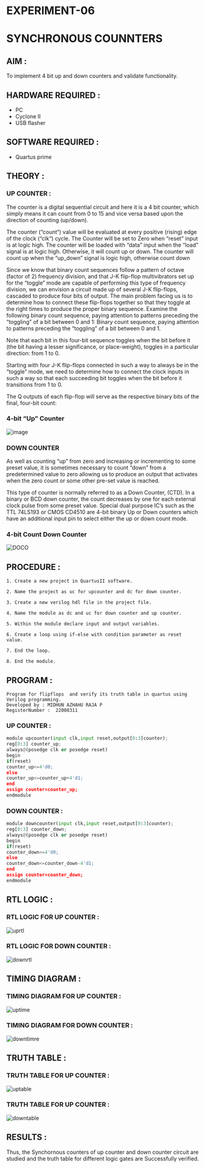 # EXPERIMENT-06 
# SYNCHRONOUS COUNNTERS

## AIM : 
To implement 4 bit up and down counters and validate  functionality.
## HARDWARE REQUIRED :
- PC
- Cyclone II 
- USB flasher
## SOFTWARE REQUIRED : 
- Quartus prime
## THEORY : 

### UP COUNTER  :

The counter is a digital sequential circuit and here it is a 4 bit counter, which simply means it can count from 0 to 15 and vice versa based upon the direction of counting (up/down). 

The counter (“count“) value will be evaluated at every positive (rising) edge of the clock (“clk“) cycle.
The Counter will be set to Zero when “reset” input is at logic high.
The counter will be loaded with “data” input when the “load” signal is at logic high. Otherwise, it will count up or down.
The counter will count up when the “up_down” signal is logic high, otherwise count down

Since we know that binary count sequences follow a pattern of octave (factor of 2) frequency division, and that J-K flip-flop multivibrators set up for the “toggle” mode are capable of performing this type of frequency division, we can envision a circuit made up of several J-K flip-flops, cascaded to produce four bits of output.
The main problem facing us is to determine how to connect these flip-flops together so that they toggle at the right times to produce the proper binary sequence.
Examine the following binary count sequence, paying attention to patterns preceding the “toggling” of a bit between 0 and 1:
Binary count sequence, paying attention to patterns preceding the “toggling” of a bit between 0 and 1.

Note that each bit in this four-bit sequence toggles when the bit before it (the bit having a lesser significance, or place-weight), toggles in a particular direction: from 1 to 0.



 
 

Starting with four J-K flip-flops connected in such a way to always be in the “toggle” mode, we need to determine how to connect the clock inputs in such a way so that each succeeding bit toggles when the bit before it transitions from 1 to 0.

The Q outputs of each flip-flop will serve as the respective binary bits of the final, four-bit count:

 
 

### 4-bit “Up” Counter
![image](https://user-images.githubusercontent.com/36288975/169644758-b2f4339d-9532-40c5-af40-8f4f8c942e2c.png)



### DOWN COUNTER 

As well as counting “up” from zero and increasing or incrementing to some preset value, it is sometimes necessary to count “down” from a predetermined value to zero allowing us to produce an output that activates when the zero count or some other pre-set value is reached.

This type of counter is normally referred to as a Down Counter, (CTD). In a binary or BCD down counter, the count decreases by one for each external clock pulse from some preset value. Special dual purpose IC’s such as the TTL 74LS193 or CMOS CD4510 are 4-bit binary Up or Down counters which have an additional input pin to select either the up or down count mode.


### 4-bit Count Down Counter

![DOCO](https://user-images.githubusercontent.com/118054670/215304666-d754970d-9995-458c-a612-0da68ce9147a.png)



## PROCEDURE :
```
1. Create a new project in QuartusII software.

2. Name the project as uc for upcounter and dc for down counter.

3. Create a new verilog hdl file in the project file.

4. Name the module as dc and uc for down counter and up counter.

5. Within the module declare input and output variables.

6. Create a loop using if-else with condition parameter as reset value.

7. End the loop.

8. End the module.
```
## PROGRAM :
```
Program for flipflops  and verify its truth table in quartus using Verilog programming.
Developed by : MIDHUN AZHAHU RAJA P 
RegisterNumber :  22008311
```
### UP COUNTER :
```python
module upcounter(input clk,input reset,output[0:3]counter);
reg[0:3] counter_up;
always@(posedge clk or posedge reset)
begin
if(reset)
counter_up<=4'd0;
else
counter_up<=counter_up+4'd1;
end
assign counter=counter_up;
endmodule
```
### DOWN COUNTER :

```python
module downcounter(input clk,input reset,output[0:3]counter);
reg[0:3] counter_down;
always@(posedge clk or posedge reset)
begin
if(reset)
counter_down<=4'd0;
else
counter_down<=counter_down-4'd1;
end
assign counter=counter_down;
endmodule
```


## RTL LOGIC :

### RTL LOGIC FOR UP COUNTER :



![uprtl](https://user-images.githubusercontent.com/118054670/215304931-86b6106d-41c4-4be3-aaa4-7e30afbb7407.png)


### RTL LOGIC FOR DOWN COUNTER :


![downrtl](https://user-images.githubusercontent.com/118054670/215304939-51b1b4a7-39e4-4cc0-b8e9-63855d894a2e.png)



## TIMING DIAGRAM :

### TIMING DIAGRAM FOR UP COUNTER :

![uptime](https://user-images.githubusercontent.com/118054670/215304995-152fe369-2f4c-47da-8fdf-c1bb6ec630c7.png)


### TIMING DIAGRAM FOR DOWN COUNTER :


![downtimre](https://user-images.githubusercontent.com/118054670/215304997-eb4174ac-c1dd-4c13-b9e7-5e915970c263.png)



## TRUTH TABLE :

### TRUTH TABLE FOR UP COUNTER :

![uptable](https://user-images.githubusercontent.com/118054670/215305000-405fb23f-5d69-4da3-9446-8e040e19f0a7.png)


### TRUTH TABLE FOR UP COUNTER :

![downtable](https://user-images.githubusercontent.com/118054670/215305005-52b191af-1ecb-4690-b899-1ae7a4c70a40.png)

## RESULTS :

Thus, the Synchornous counters of up counter and down counter circuit are studied and the truth table for different logic gates are Successfully verified.


